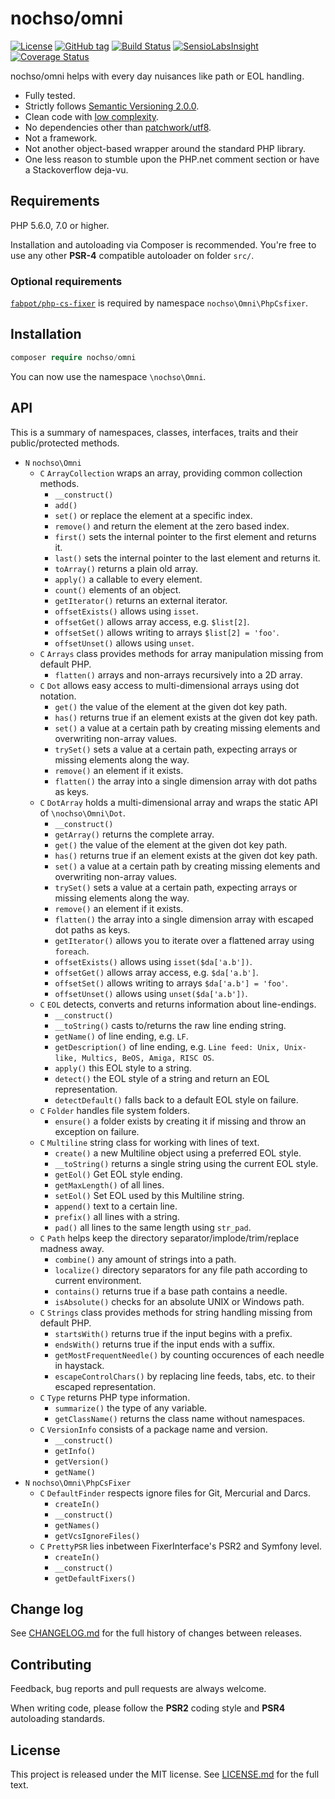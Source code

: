 # nochso/omni

[![License](https://poser.pugx.org/nochso/omni/license)](https://packagist.org/packages/nochso/omni)
[![GitHub tag](https://img.shields.io/github/tag/nochso/omni.svg)](https://github.com/nochso/omni/releases)
[![Build Status](https://travis-ci.org/nochso/omni.svg?branch=master)](https://travis-ci.org/nochso/omni)
[![SensioLabsInsight](https://insight.sensiolabs.com/projects/fbc0e55a-bc4d-4936-9d27-72dfb913c323/mini.png)](https://insight.sensiolabs.com/projects/fbc0e55a-bc4d-4936-9d27-72dfb913c323)
[![Coverage Status](https://coveralls.io/repos/github/nochso/omni/badge.svg?branch=master)](https://coveralls.io/github/nochso/omni?branch=master)

nochso/omni helps with every day nuisances like path or EOL handling.

- Fully tested.
- Strictly follows [Semantic Versioning 2.0.0](http://semver.org/spec/v2.0.0.html).
- Clean code with [low complexity](https://www.cs.helsinki.fi/u/luontola/tdd-2009/ext/ObjectCalisthenics.pdf).
- No dependencies other than [patchwork/utf8](https://packagist.org/packages/patchwork/utf8).
- Not a framework.
- Not another object-based wrapper around the standard PHP library.
- One less reason to stumble upon the PHP.net comment section or have a Stackoverflow deja-vu.

## Requirements
PHP 5.6.0, 7.0 or higher.

Installation and autoloading via Composer is recommended. You're free to use any other **PSR-4** compatible autoloader on folder `src/`.

### Optional requirements
[`fabpot/php-cs-fixer`](https://packagist.org/packages/fabpot/php-cs-fixer) is required by namespace `nochso\Omni\PhpCsfixer`.

## Installation
```php
composer require nochso/omni
```

You can now use the namespace `\nochso\Omni`.

## API
This is a summary of namespaces, classes, interfaces, traits and their public/protected methods.

- `N` `nochso\Omni`
    - `C` `ArrayCollection` wraps an array, providing common collection methods.
        - `__construct()`
        - `add()`
        - `set()` or replace the element at a specific index.
        - `remove()` and return the element at the zero based index.
        - `first()` sets the internal pointer to the first element and returns it.
        - `last()` sets the internal pointer to the last element and returns it.
        - `toArray()` returns a plain old array.
        - `apply()` a callable to every element.
        - `count()` elements of an object.
        - `getIterator()` returns an external iterator.
        - `offsetExists()` allows using `isset`.
        - `offsetGet()` allows array access, e.g. `$list[2]`.
        - `offsetSet()` allows writing to arrays `$list[2] = 'foo'`.
        - `offsetUnset()` allows using `unset`.
    - `C` `Arrays` class provides methods for array manipulation missing from default PHP.
        - `flatten()` arrays and non-arrays recursively into a 2D array.
    - `C` `Dot` allows easy access to multi-dimensional arrays using dot notation.
        - `get()` the value of the element at the given dot key path.
        - `has()` returns true if an element exists at the given dot key path.
        - `set()` a value at a certain path by creating missing elements and overwriting non-array values.
        - `trySet()` sets a value at a certain path, expecting arrays or missing elements along the way.
        - `remove()` an element if it exists.
        - `flatten()` the array into a single dimension array with dot paths as keys.
    - `C` `DotArray` holds a multi-dimensional array and wraps the static API of `\nochso\Omni\Dot`.
        - `__construct()`
        - `getArray()` returns the complete array.
        - `get()` the value of the element at the given dot key path.
        - `has()` returns true if an element exists at the given dot key path.
        - `set()` a value at a certain path by creating missing elements and overwriting non-array values.
        - `trySet()` sets a value at a certain path, expecting arrays or missing elements along the way.
        - `remove()` an element if it exists.
        - `flatten()` the array into a single dimension array with escaped dot paths as keys.
        - `getIterator()` allows you to iterate over a flattened array using `foreach`.
        - `offsetExists()` allows using `isset($da['a.b'])`.
        - `offsetGet()` allows array access, e.g. `$da['a.b']`.
        - `offsetSet()` allows writing to arrays `$da['a.b'] = 'foo'`.
        - `offsetUnset()` allows using `unset($da['a.b'])`.
    - `C` `EOL` detects, converts and returns information about line-endings.
        - `__construct()`
        - `__toString()` casts to/returns the raw line ending string.
        - `getName()` of line ending, e.g. `LF`.
        - `getDescription()` of line ending, e.g. `Line feed: Unix, Unix-like, Multics, BeOS, Amiga, RISC OS`.
        - `apply()` this EOL style to a string.
        - `detect()` the EOL style of a string and return an EOL representation.
        - `detectDefault()` falls back to a default EOL style on failure.
    - `C` `Folder` handles file system folders.
        - `ensure()` a folder exists by creating it if missing and throw an exception on failure.
    - `C` `Multiline` string class for working with lines of text.
        - `create()` a new Multiline object using a preferred EOL style.
        - `__toString()` returns a single string using the current EOL style.
        - `getEol()` Get EOL style ending.
        - `getMaxLength()` of all lines.
        - `setEol()` Set EOL used by this Multiline string.
        - `append()` text to a certain line.
        - `prefix()` all lines with a string.
        - `pad()` all lines to the same length using `str_pad`.
    - `C` `Path` helps keep the directory separator/implode/trim/replace madness away.
        - `combine()` any amount of strings into a path.
        - `localize()` directory separators for any file path according to current environment.
        - `contains()` returns true if a base path contains a needle.
        - `isAbsolute()` checks for an absolute UNIX or Windows path.
    - `C` `Strings` class provides methods for string handling missing from default PHP.
        - `startsWith()` returns true if the input begins with a prefix.
        - `endsWith()` returns true if the input ends with a suffix.
        - `getMostFrequentNeedle()` by counting occurences of each needle in haystack.
        - `escapeControlChars()` by replacing line feeds, tabs, etc. to their escaped representation.
    - `C` `Type` returns PHP type information.
        - `summarize()` the type of any variable.
        - `getClassName()` returns the class name without namespaces.
    - `C` `VersionInfo` consists of a package name and version.
        - `__construct()`
        - `getInfo()`
        - `getVersion()`
        - `getName()`
- `N` `nochso\Omni\PhpCsFixer`
    - `C` `DefaultFinder` respects ignore files for Git, Mercurial and Darcs.
        - `createIn()`
        - `__construct()`
        - `getNames()`
        - `getVcsIgnoreFiles()`
    - `C` `PrettyPSR` lies inbetween FixerInterface's PSR2 and Symfony level.
        - `createIn()`
        - `__construct()`
        - `getDefaultFixers()`

## Change log
See [CHANGELOG.md](CHANGELOG.md) for the full history of changes between releases.

## Contributing
Feedback, bug reports and pull requests are always welcome.

When writing code, please follow the **PSR2** coding style and **PSR4** autoloading standards.

## License
This project is released under the MIT license. See [LICENSE.md](LICENSE.md) for the full text.
